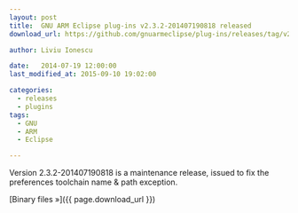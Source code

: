 ```yaml
---
layout: post
title:  GNU ARM Eclipse plug-ins v2.3.2-201407190818 released
download_url: https://github.com/gnuarmeclipse/plug-ins/releases/tag/v2.3.2-201407190818

author: Liviu Ionescu

date:   2014-07-19 12:00:00
last_modified_at: 2015-09-10 19:02:00

categories:
  - releases
  - plugins
tags:
  - GNU
  - ARM
  - Eclipse

---
```


Version 2.3.2-201407190818 is a maintenance release, issued to fix the preferences toolchain name & path exception.

[Binary files »]({{ page.download_url }})
